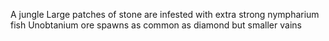 A jungle
Large patches of stone are infested with extra strong nympharium fish
Unobtanium ore spawns as common as diamond but smaller vains
